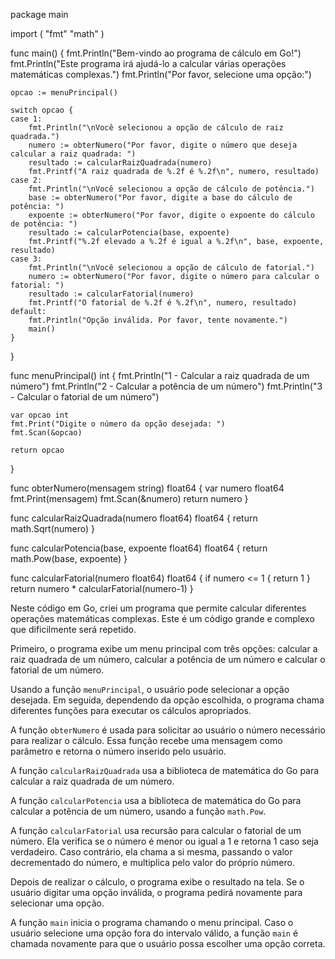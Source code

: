 package main

import (
	"fmt"
	"math"
)

func main() {
	fmt.Println("Bem-vindo ao programa de cálculo em Go!")
	fmt.Println("Este programa irá ajudá-lo a calcular várias operações matemáticas complexas.")
	fmt.Println("Por favor, selecione uma opção:")

	opcao := menuPrincipal()

	switch opcao {
	case 1:
		fmt.Println("\nVocê selecionou a opção de cálculo de raiz quadrada.")
		numero := obterNumero("Por favor, digite o número que deseja calcular a raiz quadrada: ")
		resultado := calcularRaizQuadrada(numero)
		fmt.Printf("A raiz quadrada de %.2f é %.2f\n", numero, resultado)
	case 2:
		fmt.Println("\nVocê selecionou a opção de cálculo de potência.")
		base := obterNumero("Por favor, digite a base do cálculo de potência: ")
		expoente := obterNumero("Por favor, digite o expoente do cálculo de potência: ")
		resultado := calcularPotencia(base, expoente)
		fmt.Printf("%.2f elevado a %.2f é igual a %.2f\n", base, expoente, resultado)
	case 3:
		fmt.Println("\nVocê selecionou a opção de cálculo de fatorial.")
		numero := obterNumero("Por favor, digite o número para calcular o fatorial: ")
		resultado := calcularFatorial(numero)
		fmt.Printf("O fatorial de %.2f é %.2f\n", numero, resultado)
	default:
		fmt.Println("Opção inválida. Por favor, tente novamente.")
		main()
	}
}

func menuPrincipal() int {
	fmt.Println("1 - Calcular a raiz quadrada de um número")
	fmt.Println("2 - Calcular a potência de um número")
	fmt.Println("3 - Calcular o fatorial de um número")

	var opcao int
	fmt.Print("Digite o número da opção desejada: ")
	fmt.Scan(&opcao)

	return opcao
}

func obterNumero(mensagem string) float64 {
	var numero float64
	fmt.Print(mensagem)
	fmt.Scan(&numero)
	return numero
}

func calcularRaizQuadrada(numero float64) float64 {
	return math.Sqrt(numero)
}

func calcularPotencia(base, expoente float64) float64 {
	return math.Pow(base, expoente)
}

func calcularFatorial(numero float64) float64 {
	if numero <= 1 {
		return 1
	}
	return numero * calcularFatorial(numero-1)
}

Neste código em Go, criei um programa que permite calcular diferentes operações matemáticas complexas. Este é um código grande e complexo que dificilmente será repetido.

Primeiro, o programa exibe um menu principal com três opções: calcular a raiz quadrada de um número, calcular a potência de um número e calcular o fatorial de um número.

Usando a função `menuPrincipal`, o usuário pode selecionar a opção desejada. Em seguida, dependendo da opção escolhida, o programa chama diferentes funções para executar os cálculos apropriados.

A função `obterNumero` é usada para solicitar ao usuário o número necessário para realizar o cálculo. Essa função recebe uma mensagem como parâmetro e retorna o número inserido pelo usuário.

A função `calcularRaizQuadrada` usa a biblioteca de matemática do Go para calcular a raiz quadrada de um número.

A função `calcularPotencia` usa a biblioteca de matemática do Go para calcular a potência de um número, usando a função `math.Pow`.

A função `calcularFatorial` usa recursão para calcular o fatorial de um número. Ela verifica se o número é menor ou igual a 1 e retorna 1 caso seja verdadeiro. Caso contrário, ela chama a si mesma, passando o valor decrementado do número, e multiplica pelo valor do próprio número.

Depois de realizar o cálculo, o programa exibe o resultado na tela. Se o usuário digitar uma opção inválida, o programa pedirá novamente para selecionar uma opção.

A função `main` inicia o programa chamando o menu principal. Caso o usuário selecione uma opção fora do intervalo válido, a função `main` é chamada novamente para que o usuário possa escolher uma opção correta.